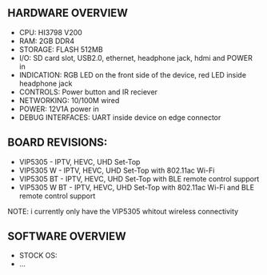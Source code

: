 ## HARDWARE OVERVIEW
- CPU: HI3798 V200
- RAM: 2GB DDR4
- STORAGE: FLASH 512MB
- I/O: SD card slot, USB2.0, ethernet, headphone jack, hdmi and POWER in
- INDICATION: RGB LED on the front side of the device, red LED inside headphone jack
- CONTROLS: Power button and IR reciever
- NETWORKING: 10/100M wired
- POWER: 12V1A power in
- DEBUG INTERFACES: UART inside device on edge connector

## BOARD REVISIONS:
- VIP5305 - IPTV, HEVC, UHD Set-Top
- VIP5305 W - IPTV, HEVC, UHD Set-Top with 802.11ac Wi-Fi
- VIP5305 BT - IPTV, HEVC, UHD Set-Top with BLE remote control support
- VIP5305 W BT - IPTV, HEVC, UHD Set-Top with 802.11ac Wi-Fi and BLE remote control support

NOTE: i currently only have the VIP5305 whitout wireless connectivity

## SOFTWARE OVERVIEW
- STOCK OS:
- ...
